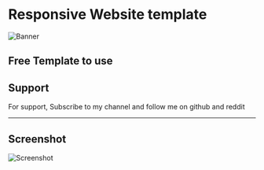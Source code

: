 
# Responsive Website template
 ![Banner](https://user-images.githubusercontent.com/79645854/122390892-189b4000-cf90-11eb-8dcb-ebcf292582e9.png)

Free Template to use
---
## Support

For support, Subscribe to my channel and follow me on github and reddit

  ---
## Screenshot

![Screenshot](https://user-images.githubusercontent.com/79645854/122391003-310b5a80-cf90-11eb-8f75-a59226e18090.png)


  
